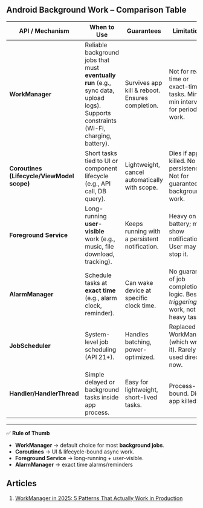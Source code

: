 ## **Android Background Work – Comparison Table**

| API / Mechanism | When to Use | Guarantees | Limitations |
| --- | --- | --- | --- |
| **WorkManager** | Reliable background jobs that must **eventually run** (e.g., sync data, upload logs). Supports constraints (Wi-Fi, charging, battery). | Survives app kill & reboot. Ensures completion. | Not for real-time or exact-timing tasks. Min 15 min interval for periodic work. |
| **Coroutines (Lifecycle/ViewModel scope)** | Short tasks tied to UI or component lifecycle (e.g., API call, DB query). | Lightweight, cancel automatically with scope. | Dies if app killed. No persistence. Not for guaranteed background work. |
| **Foreground Service** | Long-running **user-visible** work (e.g., music, file download, tracking). | Keeps running with a persistent notification. | Heavy on battery; must show notification. User may stop it. |
| **AlarmManager** | Schedule tasks at **exact time** (e.g., alarm clock, reminder). | Can wake device at specific clock time. | No guarantee of job completion logic. Best for *triggering* work, not heavy tasks. |
| **JobScheduler** | System-level job scheduling (API 21+). | Handles batching, power-optimized. | Replaced by WorkManager (which wraps it). Rarely used directly now. |
| **Handler/HandlerThread** | Simple delayed or background tasks inside app process. | Easy for lightweight, short-lived tasks. | Process-bound. Dies if app killed. |

---

✅ **Rule of Thumb**

- **WorkManager** → default choice for most **background jobs**.
- **Coroutines** → UI & lifecycle-bound async work.
- **Foreground Service** → long-running + user-visible.
- **AlarmManager** → exact time alarms/reminders

## Articles

1. [WorkManager in 2025: 5 Patterns That Actually Work in Production](https://freedium.cfd/https://medium.com/@hiren6997/workmanager-in-2025-5-patterns-that-actually-work-in-production-fde952c0d095)